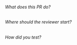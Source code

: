 ###### What does this PR do?


###### Where should the reviewer start?


###### How did you test?


